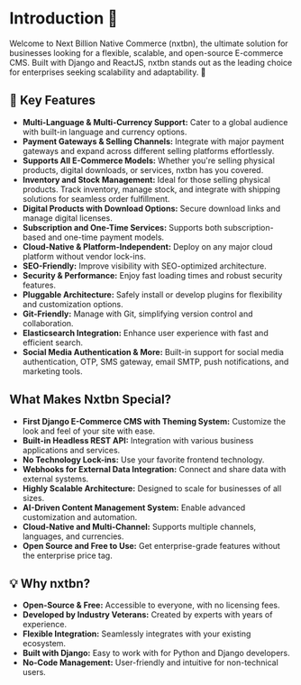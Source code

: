 # Introduction 🛒

Welcome to Next Billion Native Commerce (nxtbn), the ultimate solution for businesses looking for a flexible, scalable, and open-source E-commerce CMS. Built with Django and ReactJS, nxtbn stands out as the leading choice for enterprises seeking scalability and adaptability. 🚀

## 🌟 Key Features

- **Multi-Language & Multi-Currency Support:** Cater to a global audience with built-in language and currency options.
- **Payment Gateways & Selling Channels:** Integrate with major payment gateways and expand across different selling platforms effortlessly.
- **Supports All E-Commerce Models:** Whether you're selling physical products, digital downloads, or services, nxtbn has you covered.
- **Inventory and Stock Management:** Ideal for those selling physical products. Track inventory, manage stock, and integrate with shipping solutions for seamless order fulfillment.
- **Digital Products with Download Options:** Secure download links and manage digital licenses.
- **Subscription and One-Time Services:** Supports both subscription-based and one-time payment models.
- **Cloud-Native & Platform-Independent:** Deploy on any major cloud platform without vendor lock-ins.
- **SEO-Friendly:** Improve visibility with SEO-optimized architecture.
- **Security & Performance:** Enjoy fast loading times and robust security features.
- **Pluggable Architecture:** Safely install or develop plugins for flexibility and customization options.
- **Git-Friendly:** Manage with Git, simplifying version control and collaboration.
- **Elasticsearch Integration:** Enhance user experience with fast and efficient search.
- **Social Media Authentication & More:** Built-in support for social media authentication, OTP, SMS gateway, email SMTP, push notifications, and marketing tools.

## What Makes Nxtbn Special?

- **First Django E-Commerce CMS with Theming System:** Customize the look and feel of your site with ease.
- **Built-in Headless REST API:** Integration with various business applications and services.
- **No Technology Lock-ins:** Use your favorite frontend technology.
- **Webhooks for External Data Integration:** Connect and share data with external systems.
- **Highly Scalable Architecture:** Designed to scale for businesses of all sizes.
- **AI-Driven Content Management System:** Enable advanced customization and automation.
- **Cloud-Native and Multi-Channel:** Supports multiple channels, languages, and currencies.
- **Open Source and Free to Use:** Get enterprise-grade features without the enterprise price tag.

## 💡 Why nxtbn?

- **Open-Source & Free:** Accessible to everyone, with no licensing fees.
- **Developed by Industry Veterans:** Created by experts with years of experience.
- **Flexible Integration:** Seamlessly integrates with your existing ecosystem.
- **Built with Django:** Easy to work with for Python and Django developers.
- **No-Code Management:** User-friendly and intuitive for non-technical users.
